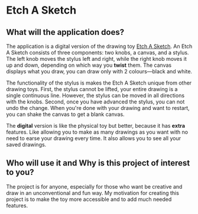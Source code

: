 # Etch A Sketch

## What will the application does?

The application is a digital version of the drawing toy [Etch A Sketch](https://en.wikipedia.org/wiki/Etch_A_Sketch). An Etch A Sketch consists of three components: two knobs, a canvas, and a stylus. The left knob moves the stylus left and right, while the right knob moves it up and down, depending on which way you **twist** them. The canvas displays what you draw, you can draw only with 2 colours—black and white. 

The functionality of the stylus is makes the Etch A Sketch unique from other drawing toys. First, the stylus cannot be lifted, your entire drawing is a single continuous line. However, the stylus can be moved in all directions with the knobs. Second, once you have advanced the stylus, you can not undo the change. When you're done with your drawing and want to restart, you can shake the canvas to get a blank canvas. 

The **digital** version is like the physical toy but better, because it has **extra** features. Like allowing you to make as many drawings as you want with no need to earse your drawing every time. It also allows you to see all your saved drawings. 

## Who will use it and Why is this project of interest to you?

The project is for anyone, especially for those who want be creative and draw in an unconventional and fun way. My motivation for creating this project is to make the toy more accessible and to add much needed features.